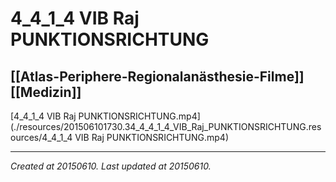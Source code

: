 # 4_4_1_4 VIB Raj PUNKTIONSRICHTUNG
 [[Atlas-Periphere-Regionalanästhesie-Filme]] [[Medizin]] 
---



[4\_4\_1\_4 VIB Raj PUNKTIONSRICHTUNG.mp4](./resources/201506101730.34_4_4_1_4_VIB_Raj_PUNKTIONSRICHTUNG.resources/4_4_1_4 VIB Raj PUNKTIONSRICHTUNG.mp4)

---

_Created at 20150610._
_Last updated at 20150610._



